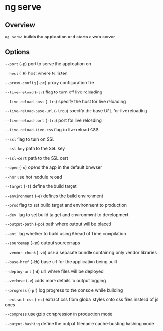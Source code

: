 <!-- Links in /docs/documentation should NOT have `.md` at the end, because they end up in our wiki at release. -->

# ng serve

## Overview
`ng serve` builds the application and starts a web server

## Options
`--port` (`-p`) port to serve the application on

`--host` (`-H`) host where to listen

`--proxy-config` (`-pc`) proxy configuration file

`--live-reload` (`-lr`) flag to turn off live reloading

`--live-reload-host` (`-lrh`) specify the host for live reloading

`--live-reload-base-url` (`-lrbu`) specify the base URL for live reloading

`--live-reload-port` (`-lrp`) port for live reloading

`--live-reload-live-css` flag to live reload CSS

`--ssl` flag to turn on SSL

`--ssl-key` path to the SSL key

`--ssl-cert` path to the SSL cert

`--open` (`-o`) opens the app in the default browser

`--hmr` use hot module reload

`--target` (`-t`) define the build target

`--environment` (`-e`) defines the build environment

`--prod` flag to set build target and environment to production

`--dev` flag to set build target and environment to development

`--output-path` (`-po`) path where output will be placed

`--aot` flag whether to build using Ahead of Time compilation

`--sourcemap` (`-sm`) output sourcemaps

`--vendor-chunk` (`-vb`) use a separate bundle containing only vendor libraries

`--base-href` (`-bh`) base url for the application being built

`--deploy-url` (`-d`) url where files will be deployed

`--verbose` (`-v`) adds more details to output logging

`--progress` (`-pr`) log progress to the console while building

`--extract-css` (`-ec`) extract css from global styles onto css files instead of js ones

`--compress` use gzip compression in production mode

`--output-hashing` define the output filename cache-busting hashing mode
